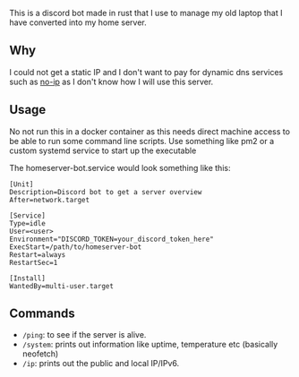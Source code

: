 This is a discord bot made in rust that I use to manage my old laptop that I have converted into my home server.

## Why

I could not get a static IP and I don't want to pay for dynamic dns services such as [no-ip](https://www.noip.com/) as I don't know how I will use this server.


## Usage

No not run this in a docker container as this needs direct machine access to be able to run some command line scripts.
Use something like pm2 or a custom systemd service to start up the executable

The homeserver-bot.service would look something like this:

```
[Unit]
Description=Discord bot to get a server overview
After=network.target

[Service]
Type=idle
User=<user>
Environment="DISCORD_TOKEN=your_discord_token_here"
ExecStart=/path/to/homeserver-bot
Restart=always
RestartSec=1

[Install]
WantedBy=multi-user.target
``` 

## Commands

- `/ping`: to see if the server is alive.
- `/system`: prints out information like uptime, temperature etc (basically neofetch)
- `/ip`: prints out the public and local IP/IPv6.